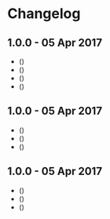 # Changelog

## 1.0.0 - 05 Apr 2017

-  ()
-  ()
-  ()
-  ()

## 1.0.0 - 05 Apr 2017

-  ()
-  ()
-  ()

## 1.0.0 - 05 Apr 2017

-  ()
-  ()
-  ()



